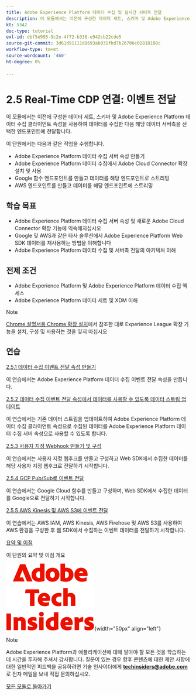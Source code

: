 ```yaml
---
title: Adobe Experience Platform 데이터 수집 및 실시간 서버측 전달
description: 이 모듈에서는 이전에 구성한 데이터 세트, 스키마 및 Adobe Experience Platform 데이터 수집 서버 속성을 사용하여 데이터를 수집한 다음 해당 데이터 서버측을 선택한 엔드포인트에 전달합니다.
kt: 5342
doc-type: tutorial
exl-id: dbf5e995-9c2e-4f72-b336-e942cb22cde5
source-git-commit: 3d61d91111d8693ab031fbd7b26706c02818108c
workflow-type: tm+mt
source-wordcount: '460'
ht-degree: 0%

---
```


# 2.5 Real-Time CDP 연결: 이벤트 전달

이 모듈에서는 이전에 구성한 데이터 세트, 스키마 및 Adobe Experience Platform 데이터 수집 클라이언트 속성을 사용하여 데이터를 수집한 다음 해당 데이터 서버측을 선택한 엔드포인트에 전달합니다.

이 단원에서는 다음과 같은 작업을 수행합니다.

- Adobe Experience Platform 데이터 수집 서버 속성 만들기
- Adobe Experience Platform 데이터 수집에서 Adobe Cloud Connector 확장 설치 및 사용
- Google 함수 엔드포인트를 만들고 데이터를 해당 엔드포인트로 스트리밍
- AWS 엔드포인트를 만들고 데이터를 해당 엔드포인트에 스트리밍

## 학습 목표

- Adobe Experience Platform 데이터 수집 서버 속성 및 새로운 Adobe Cloud Connector 확장 기능에 익숙해지십시오
- Google 및 AWS과 같은 타사 솔루션에서 Adobe Experience Platform Web SDK 데이터를 재사용하는 방법을 이해합니다
- Adobe Experience Platform 데이터 수집 및 서버측 전달의 아키텍처 이해

## 전제 조건

- Adobe Experience Platform 및 Adobe Experience Platform 데이터 수집 액세스
- Adobe Experience Platform 데이터 세트 및 XDM 이해

>[!NOTE]
>
>[Chrome 설명서용 Chrome 확장 설치](../../../getting-started/gettingstarted/ex1.md)에서 참조한 대로 Experience League 확장 기능을 설치, 구성 및 사용하는 것을 잊지 마십시오

## 연습

[2.5.1 데이터 수집 이벤트 전달 속성 만들기](./ex1.md)

이 연습에서는 Adobe Experience Platform 데이터 수집 이벤트 전달 속성을 만듭니다.

[2.5.2 데이터 수집 이벤트 전달 속성에서 데이터를 사용할 수 있도록 데이터 스트림 업데이트](./ex2.md)

이 연습에서는 기존 데이터 스트림을 업데이트하여 Adobe Experience Platform 데이터 수집 클라이언트 속성으로 수집된 데이터를 Adobe Experience Platform 데이터 수집 서버 속성으로 사용할 수 있도록 합니다.

[2.5.3 사용자 지정 Webhook 만들기 및 구성](./ex3.md)

이 연습에서는 사용자 지정 웹후크를 만들고 구성하고 Web SDK에서 수집한 데이터를 해당 사용자 지정 웹후크로 전달하기 시작합니다.

[2.5.4 GCP Pub/Sub로 이벤트 전달](./ex4.md)

이 연습에서는 Google Cloud 함수를 만들고 구성하며, Web SDK에서 수집한 데이터를 Google으로 전달하기 시작합니다.

[2.5.5 AWS Kinesis 및 AWS S3에 이벤트 전달](./ex5.md)

이 연습에서는 AWS IAM, AWS Kinesis, AWS Firehose 및 AWS S3를 사용하여 AWS 환경을 구성한 후 웹 SDK에서 수집하는 이벤트 데이터를 전달하기 시작합니다.

[요약 및 이점](./summary.md)

이 단원의 요약 및 이점 개요

![기술 내부자](./../../../../assets/images/techinsiders.png){width="50px" align="left"}

>[!NOTE]
>
>Adobe Experience Platform과 애플리케이션에 대해 알아야 할 모든 것을 학습하는 데 시간을 투자해 주셔서 감사합니다. 질문이 있는 경우 향후 콘텐츠에 대한 제안 사항에 대한 일반적인 피드백을 공유하려면 기술 인사이더에게 **techinsiders@adobe.com**&#x200B;로 전자 메일을 보내 직접 문의하십시오.

[모든 모듈로 돌아가기](./../../../../overview.md)
